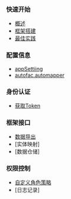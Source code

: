 ### 快速开始
* [概述](概述/SUMMARY.md)
* [框架搭建](/快速开始/框架搭建.md)
* [最佳实践](/快速开始/最佳实践.md)

### 配置信息
* [appSettiing](配置信息/appsetting.md)
* [autofac.automapper](配置信息/Config/AutoFac/autofac.automapper.md)

### 身份认证
* [获取Token](身份认证/获取Token.md)
  
### 框架接口
* [数据导出](框架接口/数据导出.md)
* [实体映射]
* [数据仓储]

### 权限控制
* [自定义角色策略](权限控制/自定义角色策略.md)
* [日志记录]
  
  